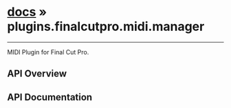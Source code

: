 # [docs](index.md) » plugins.finalcutpro.midi.manager
---

MIDI Plugin for Final Cut Pro.

## API Overview

## API Documentation

